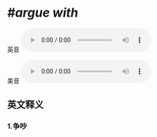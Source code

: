 # ***\#argue with*** 
英音
<audio src="./media/argue with1_AAC.aac" controls="controls"></audio>

美音
<audio src="./media/argue with2_AAC.aac" controls="controls"></audio>



  

英文释义
---
### 1.**争吵**  


